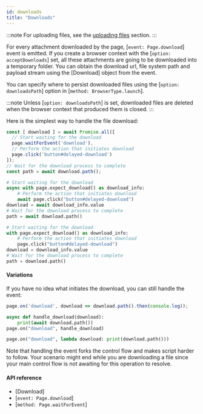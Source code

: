 ```yaml
---
id: downloads
title: "Downloads"
---
```


:::note
For uploading files, see the [uploading files](./input.md#upload-files) section.
:::

For every attachment downloaded by the page, [`event: Page.download`] event is emitted. If you create a browser context
with the [`option: acceptDownloads`] set, all these attachments are going to be downloaded into a temporary folder. You
can obtain the download url, file system path and payload stream using the [Download] object from the event.

You can specify where to persist downloaded files using the [`option: downloadsPath`] option in [`method: BrowserType.launch`].

:::note
Unless [`option: downloadsPath`] is set, downloaded files are deleted when the browser context that produced them is closed.
:::

Here is the simplest way to handle the file download:

```js
const [ download ] = await Promise.all([
  // Start waiting for the download
  page.waitForEvent('download'),
  // Perform the action that initiates download
  page.click('button#delayed-download')
]);
// Wait for the download process to complete
const path = await download.path();
```

```python async
# Start waiting for the download
async with page.expect_download() as download_info:
    # Perform the action that initiates download
    await page.click("button#delayed-download")
download = await download_info.value
# Wait for the download process to complete
path = await download.path()
```

```python sync
# Start waiting for the download
with page.expect_download() as download_info:
    # Perform the action that initiates download
    page.click("button#delayed-download")
download = download_info.value
# Wait for the download process to complete
path = download.path()
```

#### Variations

If you have no idea what initiates the download, you can still handle the event:

```js
page.on('download', download => download.path().then(console.log));
```

```python async
async def handle_download(download):
    print(await download.path())
page.on("download", handle_download)
```

```python sync
page.on("download", lambda download: print(download.path()))
```

Note that handling the event forks the control flow and makes script harder to follow. Your scenario might end while you
are downloading a file since your main control flow is not awaiting for this operation to resolve.

#### API reference
- [Download]
- [`event: Page.download`]
- [`method: Page.waitForEvent`]
